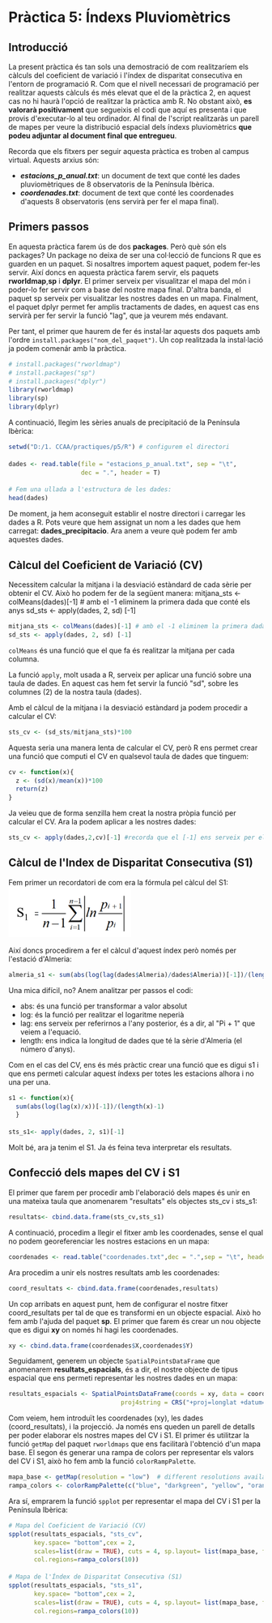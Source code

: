 
# Pràctica 5: Índexs Pluviomètrics

Introducció
--------

La present pràctica és tan sols una demostració de com realitzaríem els càlculs del coeficient de variació i l'índex de disparitat consecutiva en l'entorn de programació R. Com que el nivell necessari de programació per realitzar aquests càlculs és més elevat que el de la pràctica 2, en aquest cas no hi haurà l'opció de realitzar la pràctica amb R. No obstant això, **es valorarà positivament** que segueixis el codi que aquí es presenta i que provis d'executar-lo al teu ordinador. Al final de l'script realitzaràs un parell de mapes per veure la distribució espacial dels índexs pluviomètrics **que podeu adjuntar al document final que entregueu**. 

Recorda que els fitxers per seguir aquesta pràctica es troben al campus virtual. Aquests arxius són:

- ***estacions_p_anual.txt***: un document de text que conté les dades pluviomètriques de 8 observatoris de la Península Ibèrica.
- ***coordenades.txt***: document de text que conté les coordenades d'aquests 8 observatoris (ens servirà per fer el mapa final).




Primers passos
------------

En aquesta pràctica farem ús de dos **packages**. Però què són els packages? Un package no deixa de ser una col·lecció de funcions R que es guarden en un paquet. Si nosaltres importem aquest paquet, podem fer-les servir. 
Així doncs en aquesta pràctica farem servir, els paquets **rworldmap**,**sp** i **dplyr**. El primer serveix per visualitzar el mapa del món i poder-lo fer servir com a base del nostre mapa final. D'altra banda, el paquet sp serveix per visualitzar les nostres dades en un mapa. Finalment, el paquet dplyr permet fer amplis tractaments de dades, en aquest cas ens servirà per fer servir la funció "lag", que ja veurem més endavant.

Per tant, el primer que haurem de fer és instal·lar aquests dos paquets amb l'ordre `install.packages("nom_del_paquet")`. Un cop realitzada la instal·lació ja podem comenár amb la pràctica. 

``` r
# install.packages("rworldmap")
# install.packages("sp")
# install.packages("dplyr")
library(rworldmap)
library(sp)
library(dplyr)
```

A continuació, llegim les sèries anuals de precipitació de la Península Ibèrica:

``` r
setwd("D:/1. CCAA/practiques/p5/R") # configurem el directori

dades <- read.table(file = "estacions_p_anual.txt", sep = "\t",
                    dec = ".", header = T)
                    
# Fem una ullada a l'estructura de les dades:
head(dades)
```
De moment, ja hem aconseguit establir el nostre directori i carregar les dades a R. Pots veure que hem assignat un nom a les dades que hem carregat: **dades_precipitacio**. Ara anem a veure què podem fer amb aquestes dades.


Càlcul del Coeficient de Variació (CV)
------------
Necessitem calcular la mitjana i la desviació estàndard de cada sèrie per obtenir el CV. Això ho podem fer de la següent manera: 
mitjana_sts <- colMeans(dades)[-1] # amb el -1 eliminem la primera dada que conté els anys
sd_sts <- apply(dades, 2, sd) [-1]
``` r
mitjana_sts <- colMeans(dades)[-1] # amb el -1 eliminem la primera dada que conté els anys
sd_sts <- apply(dades, 2, sd) [-1]
```
`colMeans` és una funció que el que fa és realitzar la mitjana per cada columna.

La funció `apply`, molt usada a R, serveix per aplicar una funció sobre una taula de dades. En aquest cas hem fet servir la funció "sd", sobre les columnes (2) de la nostra taula (dades). 

Amb el càlcul de la mitjana i la desviació estàndard ja podem procedir a calcular el CV:
``` r
sts_cv <- (sd_sts/mitjana_sts)*100
```
Aquesta seria una manera lenta de calcular el CV, però R ens permet crear una funció que computi el CV en qualsevol taula de dades que tinguem:

``` r
cv <- function(x){
  z <- (sd(x)/mean(x))*100
  return(z)
}
```
Ja veieu que de forma senzilla hem creat la nostra pròpia funció per calcular el CV. Ara la podem aplicar a les nostres dades:
``` r
sts_cv <- apply(dades,2,cv)[-1] #recorda que el [-1] ens serveix per eliminar la columna d'anys del càlcul.
``` 

Càlcul de l'Index de Disparitat Consecutiva (S1)
------------
Fem primer un recordatori de com era la fórmula pel càlcul del S1:
<img src="pics_r/s1.png" height="100" />

Així doncs procedirem a fer el càlcul d'aquest índex però només per l'estació d'Almeria:

``` r
almeria_s1 <- sum(abs(log(lag(dades$Almeria)/dades$Almeria))[-1])/(length(dades$Almeria)-1)
```
Una mica difícil, no? Anem analitzar per passos el codi:
- abs: és una funció per transformar a valor absolut
- log: és la funció per realitzar el logaritme neperià
- lag: ens serveix per referirnos a l'any posterior, és a dir, al "Pi + 1" que veiem a l'equació.
- length: ens indica la longitud de dades que té la sèrie d'Almeria (el número d'anys).

Com en el cas del CV, ens és més pràctic crear una funció que es digui s1 i que ens permeti calcular aquest índexs per totes les estacions alhora i no una per una.

``` r
s1 <- function(x){
  sum(abs(log(lag(x)/x))[-1])/(length(x)-1)
  }

sts_s1<- apply(dades, 2, s1)[-1]

```
Molt bé, ara ja tenim el S1. Ja és feina teva interpretar els resultats.



Confecció dels mapes del CV i S1
------------
El primer que farem per procedir amb l'elaboració dels mapes és unir en una mateixa taula que anomenarem "resultats" els objectes sts_cv i sts_s1:

``` r
resultats<- cbind.data.frame(sts_cv,sts_s1)
```
A continuació, procedim a llegir el fitxer amb les coordenades, sense el qual no podem georeferenciar les nostres estacions en un mapa:
``` r
coordenades <- read.table("coordenades.txt",dec = ".",sep = "\t", header = T)
```
Ara procedim a unir els nostres resultats amb les coordenades:
``` r
coord_resultats <- cbind.data.frame(coordenades,resultats)
```
Un cop arribats en aquest punt, hem de configurar el nostre fitxer coord_resultats per tal de que es transformi en un objecte espacial. Això ho fem amb l'ajuda del paquet **sp**. 
El primer que farem és crear un nou objecte que es digui **xy** on només hi hagi les coordenades.
``` r
xy <- cbind.data.frame(coordenades$X,coordenades$Y)
```
Seguidament, generem un objecte `SpatialPointsDataFrame` que anomenarem **resultats_espacials**, és a dir, el nostre objecte de tipus espacial que ens permeti representar les nostres dades en un mapa:
``` r
resultats_espacials <- SpatialPointsDataFrame(coords = xy, data = coord_resultats,
                               proj4string = CRS("+proj=longlat +datum=WGS84 +ellps=WGS84 +towgs84=0,0,0"))
```
Com veiem, hem introduït les coordenades (xy), les dades (coord_resultats), i la projecció. Ja només ens queden un parell de detalls per poder elaborar els nostres mapes del CV i S1.
El primer és utilitzar la funció `getMap` del paquet `rworldmaps` que ens facilitarà l'obtenció d'un mapa base. El segon és generar una rampa de colors per representar els valors del CV i S1, això ho fem amb la funció `colorRampPalette`.

``` r
mapa_base <- getMap(resolution = "low")  # different resolutions available
rampa_colors <- colorRampPalette(c("blue", "darkgreen", "yellow", "orange","red"))
```
Ara sí, emprarem la funció `spplot` per representar el mapa del CV i S1 per la Península Ibèrica:
``` r
# Mapa del Coeficient de Variació (CV)
spplot(resultats_espacials, "sts_cv",
       key.space= "bottom",cex = 2,
       scales=list(draw = TRUE), cuts = 4, sp.layout= list(mapa_base, first = FALSE),
       col.regions=rampa_colors(10))

# Mapa de l'Índex de Disparitat Consecutiva (S1)
spplot(resultats_espacials, "sts_s1",
       key.space= "bottom",cex = 2,
       scales=list(draw = TRUE), cuts = 4, sp.layout= list(mapa_base, first = FALSE),
       col.regions=rampa_colors(10))

```
